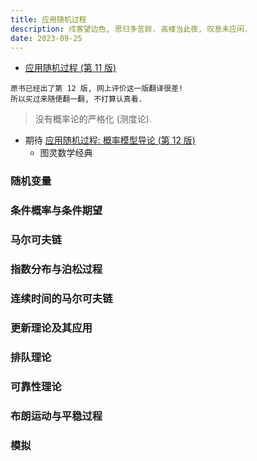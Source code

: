 ```yaml
---
title: 应用随机过程
description: 戍客望边色, 思归多苦颜. 高楼当此夜, 叹息未应闲.
date: 2023-09-25
---
```


- [应用随机过程 (第 11 版)](https://book.douban.com/subject/26761202/)

```
原书已经出了第 12 版, 网上评价这一版翻译很差!
所以买过来随便翻一翻, 不打算认真看.
```

> 没有概率论的严格化 (测度论).

- 期待 [应用随机过程: 概率模型导论 (第 12 版)](https://www.ituring.com.cn/book/2795)
  - 图灵数学经典

### 随机变量

### 条件概率与条件期望

### 马尔可夫链

### 指数分布与泊松过程

### 连续时间的马尔可夫链

### 更新理论及其应用

### 排队理论

### 可靠性理论

### 布朗运动与平稳过程

### 模拟
